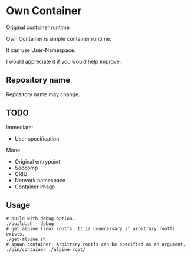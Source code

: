 # Own Container
Original container runtime.

Own Container is simple container runtime.

It can use User-Namespace.

I would appreciate it if you would help improve.

## Repository name
Repository name may change.

## TODO
Immediate:
- User specification

More:
- Original entrypoint
- Seccomp
- CRIU
- Network namespace
- Container image

## Usage
```
# build with debug option.
./build.sh --debug
# get alpine linux rootfs. It is unnecessary if arbitrary rootfs exists.
./get-alpine.sh
# spawn container. Arbitrary rootfs can be specified as an argument.
./bin/container ./alpine-root/
```

